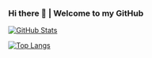### Hi there 👋 | Welcome to my GitHub

[![GitHub Stats](https://github-readme-stats.vercel.app/api?username=daetalys&count_private=true&show_icons=true&theme=github_dark)](https://github.com/daetalys/github-readme-stats)

[![Top Langs](https://github-readme-stats.vercel.app/api/top-langs/?username=daetalys&langs_count=9&layout=compact&theme=github_dark)](https://github.com/daetalys/github-readme-stats)



<!--
**daetalys/daetalys** is a ✨ _special_ ✨ repository because its `README.md` (this file) appears on your GitHub profile.

Here are some ideas to get you started:

- 🔭 I’m currently working on ...
- 🌱 I’m currently learning ...
- 👯 I’m looking to collaborate on ...
- 🤔 I’m looking for help with ...
- 💬 Ask me about ...
- 📫 How to reach me: ...
- 😄 Pronouns: ...
- ⚡ Fun fact: ...
-->
